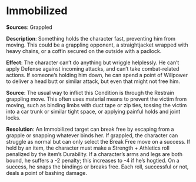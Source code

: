 # Immobilized
**Sources**: Grappled

**Description**: Something holds the character fast, preventing him from moving. This could be a grappling opponent, a
straightjacket wrapped with heavy chains, or a coffin secured
on the outside with a padlock.

**Effect**: The character can’t do anything but wriggle helplessly. He can’t apply Defense against incoming attacks, and
can’t take combat-related actions. If someone’s holding him
down, he can spend a point of Willpower to deliver a head
butt or similar attack, but even that might not free him.

**Source**: The usual way to inflict this Condition is through
the Restrain grappling move. This often uses material means to
prevent the victim from moving, such as binding limbs with duct
tape or zip ties, tossing the victim into a car trunk or similar tight
space, or applying painful holds and joint locks.

**Resolution**: An Immobilized target can break free by
escaping from a grapple or snapping whatever binds her. If
grappled, the character can struggle as normal but can only
select the Break Free move on a success. If held by an item,
the character must make a Strength + Athletics roll penalized
by the item’s Durability. If a character’s arms and legs are
both bound, he suffers a -2 penalty; this increases to -4 if he’s
hogtied. On a success, he snaps the bindings or breaks free.
Each roll, successful or not, deals a point of bashing damage.